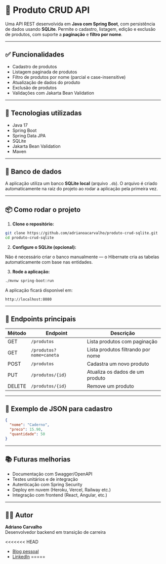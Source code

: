 # 🛒 Produto CRUD API

Uma API REST desenvolvida em **Java com Spring Boot**, com persistência de dados usando **SQLite**. Permite o cadastro, listagem, edição e exclusão de produtos, com suporte a **paginação** e **filtro por nome**.

---

## ✅ Funcionalidades

- Cadastro de produtos
- Listagem paginada de produtos
- Filtro de produtos por nome (parcial e case-insensitive)
- Atualização de dados do produto
- Exclusão de produtos
- Validações com Jakarta Bean Validation

---

## 🚀 Tecnologias utilizadas

- Java 17
- Spring Boot
- Spring Data JPA
- SQLite
- Jakarta Bean Validation
- Maven

---

## 💾 Banco de dados

A aplicação utiliza um banco **SQLite local** (arquivo `.db`). O arquivo é criado automaticamente na raiz do projeto ao rodar a aplicação pela primeira vez.

---

## 📦 Como rodar o projeto

1. **Clone o repositório:**

```bash
git clone https://github.com/adrianoacarvalho/produto-crud-sqlite.git
cd produto-crud-sqlite
```

2. **Configure o SQLite (opcional):**

Não é necessário criar o banco manualmente — o Hibernate cria as tabelas automaticamente com base nas entidades.

3. **Rode a aplicação:**

```bash
./mvnw spring-boot:run
```

A aplicação ficará disponível em:

```
http://localhost:8080
```

---

## 📑 Endpoints principais

| Método | Endpoint       | Descrição                            |
|--------|----------------|----------------------------------------|
| GET    | `/produtos`    | Lista produtos com paginação          |
| GET    | `/produtos?nome=caneta` | Lista produtos filtrando por nome |
| POST   | `/produtos`    | Cadastra um novo produto              |
| PUT    | `/produtos/{id}` | Atualiza os dados de um produto       |
| DELETE | `/produtos/{id}` | Remove um produto                     |

---

## 📘 Exemplo de JSON para cadastro

```json
{
  "nome": "Caderno",
  "preco": 15.90,
  "quantidade": 50
}
```

---

## 📚 Futuras melhorias

- Documentação com Swagger/OpenAPI
- Testes unitários e de integração
- Autenticação com Spring Security
- Deploy em nuvem (Heroku, Vercel, Railway etc.)
- Integração com frontend (React, Angular, etc.)

---

## 👨‍💻 Autor

**Adriano Carvalho**  
Desenvolvedor backend em transição de carreira  

<<<<<<< HEAD
- [Blog pessoal](https://adrianocarva1ho.blogspot.com)  
- [LinkedIn](https://www.linkedin.com/adrianocarva1ho)
=====
